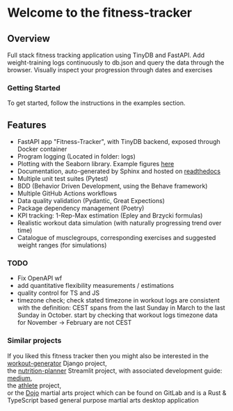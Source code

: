 # Welcome to the fitness-tracker

## Overview

Full stack fitness tracking application using TinyDB and FastAPI.
Add weight-training logs continuously to db.json and query the data through the browser.
Visually inspect your progression through dates and exercises

### Getting Started

To get started, follow the instructions in the examples section.

## Features

- FastAPI app "Fitness-Tracker", with TinyDB backend, exposed through Docker container
- Program logging (Located in folder: logs)
- Plotting with the Seaborn library. Example figures [here](docs/project_docs/img)
- Documentation, auto-generated by Sphinx and hosted on [readthedocs](https://fitness-tracker.readthedocs.io/en/latest/index.html#)
- Multiple unit test suites (Pytest)
- BDD (Behavior Driven Development, using the Behave framework)
- Multiple GitHub Actions workflows
- Data quality validation (Pydantic, Great Expections)
- Package dependency management (Poetry)
- KPI tracking: 1-Rep-Max estimation (Epley and Brzycki formulas)
- Realistic workout data simulation (with naturally progressing trend over time)
- Catalogue of musclegroups, corresponding exercises and suggested weight ranges (for simulations)

### TODO

- Fix OpenAPI wf
- add quantitative flexibility measurements / estimations
- quality control for TS and JS
- timezone check; check stated timezone in workout logs are consistent with the definition:
      CEST spans from the last Sunday in March to the last Sunday in October.
      start by checking that workout logs timezone data for November -> February are not CEST

### Similar projects

If you liked this fitness tracker then you might also be interested in
the [workout-generator](https://github.com/TheNewThinkTank/workout-generator) Django project,<br>
the [nutrition-planner](https://github.com/TheNewThinkTank/nutrition-planner) Streamlit project, with associated development guide:<br>
[medium](https://medium.com/@GustavCollinRasmussen/build-a-nutrition-app-on-streamlit-8c4f01229989),<br>
the [athlete](https://github.com/TheNewThinkTank/athlete) project,<br>
or the [Dojo](https://gitlab.com/sports-tracking/dojo) martial arts project
which can be found on GitLab and is a Rust & TypeScript based general purpose martial arts desktop application

<!--
## Upcoming features

- download db.yml and run python analysys and plotting code on it,
  using: https://github.com/marketplace/actions/interact-with-google-drive
- deploy and host containerized app on Raspberry Pi
- Add muscle groups to log file name
- ML models (Scikit Learn)
- Bodily strength-ratio tracking (determine baseline, ideal-ranges, and compare the two)
- Dashboard
- Add key exercises (benchpress, squat, deadlift) to dashboard
- Hosting on PyPi (automated deploy with GitHub Actions)
- Identify musclegroups and exercises with best or worst progression
- Add cardio tracking (integrate app with Strava)
-->
